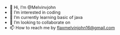 - 👋 Hi, I’m @Melvinvjohn
- 👀 I’m interested in coding
- 🌱 I’m currently learning basic of java
- 💞️ I’m looking to collaborate on 
- 📫 How to reach me by flaxmelvinjohn16@gmail.com

<!---
My dream was to make an app so with github i could post my some of codes.
with your support i could do it
